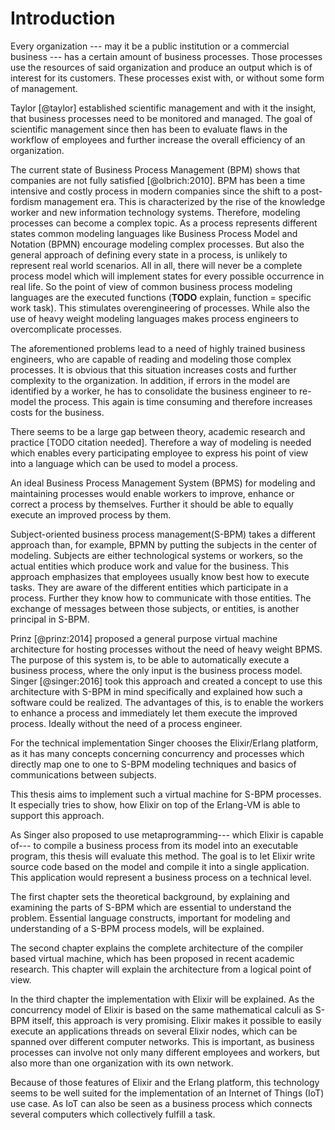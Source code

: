 Introduction 
================================================================================

Every organization --- may it be a public institution or a commercial business --- has a certain amount of business processes. Those processes use the
resources of said organization and produce an output which is of interest for
its customers. These processes exist with, or without some form of management. 

Taylor [@taylor] established scientific management and with it the insight,
that business processes need to be monitored and managed. The goal of
scientific management since then has been to evaluate flaws in the workflow of
employees and further increase the overall efficiency of an organization.

The current state of Business Process Management (BPM) shows that companies are
not fully satisfied [@olbrich:2010]. BPM has been a time intensive and costly
process in modern companies since the shift to a post-fordism management era.
This is characterized by the rise of the knowledge worker and new
information technology systems. Therefore, modeling processes can become
a complex topic. 
As a process represents different states common modeling
languages like Business Process Model and Notation (BPMN) encourage
modeling complex processes. But also the general approach of defining every
state in a process, is unlikely to represent real world scenarios. All in all,
there will never be a complete process model which will implement states for every
possible occurrence in real life. So the point of view of common business
process modeling languages are the executed functions (**TODO** explain, function = specific work task). This stimulates
overengineering of processes. While also the use of heavy weight modeling
languages makes process engineers to overcomplicate processes.

The aforementioned problems lead to a need of highly trained business
engineers, who are capable of reading and modeling those complex processes. It
is obvious that this situation increases costs and further complexity to the
organization. In addition, if errors in the model are identified by a worker,
he has to consolidate the business engineer to re-model the process. This again
is time consuming and therefore increases costs for the business.

There seems to be a large gap between theory, academic research and
practice [TODO citation needed]. Therefore a way of modeling is needed which
enables every participating employee to express his point of view into a
language which can be used to model a process.

An ideal Business Process Management System (BPMS) for modeling and maintaining
processes would enable workers to improve, enhance or correct a process by
themselves. Further it should be able to equally execute an improved process by them.

Subject-oriented business process management(S-BPM) takes a different approach
than, for example, BPMN by putting the subjects in the center of modeling.
Subjects are either technological systems or workers, so the actual entities
which produce work and value for the business. This approach emphasizes that
employees usually know best how to execute tasks. They are aware of the
different entities which participate in a process. Further they know how to
communicate with those entities. The exchange of messages between those
subjects, or entities, is another principal in S-BPM.

Prinz [@prinz:2014] proposed a general purpose virtual machine architecture for
hosting processes without the need of heavy weight BPMS. The purpose of this
system is, to be able to automatically execute a business process, where the
only input is the business process model. Singer [@singer:2016] took this
approach and created a concept to use this architecture with S-BPM in mind
specifically and explained how such a software could be realized. The
advantages of this, is to enable the workers to enhance a process and
immediately let them execute the improved process. Ideally without the need of a process engineer.

For the technical implementation Singer chooses the Elixir/Erlang platform, as
it has many concepts concerning concurrency and processes which directly map
one to one to S-BPM modeling techniques and basics of communications between
subjects. 

This thesis aims to implement such a virtual machine for S-BPM processes. It especially tries to show, how Elixir on top of the Erlang-VM is able to
support this approach. 

As Singer also proposed to use metaprogramming--- which Elixir is capable of---
to compile a business process from its model into an executable program, this
thesis will evaluate this method. The goal is to let Elixir write source code based on the model and compile it into a single application. This application would represent a business process on a technical level.

The first chapter sets the theoretical background, by explaining and examining
the parts of S-BPM which are essential to understand the problem. Essential
language constructs, important for modeling and understanding of a S-BPM process
models, will be explained. 

The second chapter explains the complete architecture of the compiler based
virtual machine, which has been proposed in recent academic research. This
chapter will explain the architecture from a logical point of view.

In the third chapter the implementation with Elixir will be explained. As the
concurrency model of Elixir is based on the same mathematical calculi as S-BPM
itself, this approach is very promising. Elixir makes it possible to easily
execute an applications threads on several Elixir nodes, which can be spanned
over different computer networks. This is important, as business processes can
involve not only many different employees and workers, but also more than one
organization with its own network. 

Because of those features of Elixir and the Erlang platform, this technology
seems to be well suited for the implementation of an Internet of Things (IoT)
use case. As IoT can also be seen as a business process which connects several
computers which collectively fulfill a task.


